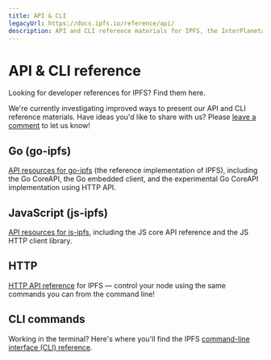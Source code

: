 ```yaml
---
title: API & CLI
legacyUrl: https://docs.ipfs.io/reference/api/
description: API and CLI reference materials for IPFS, the InterPlanetary File System.
---
```


# API & CLI reference

Looking for developer references for IPFS? Find them here.

We're currently investigating improved ways to present our API and CLI reference materials. Have ideas you'd like to share with us? Please [leave a comment](https://github.com/ipfs/ipfs-docs/issues/339) to let us know!

## Go (go-ipfs)

[API resources for go-ipfs](/reference/go/api/) (the reference implementation of IPFS), including the Go CoreAPI, the Go embedded client, and the experimental Go CoreAPI implementation using HTTP API.

## JavaScript (js-ipfs)

[API resources for js-ipfs](/reference/js/api/), including the JS core API reference and the JS HTTP client library.

## HTTP

[HTTP API reference](http/api) for IPFS — control your node using the same commands you can from the command line!

## CLI commands

Working in the terminal? Here's where you'll find the IPFS [command-line interface (CLI) reference](/reference/cli/).
